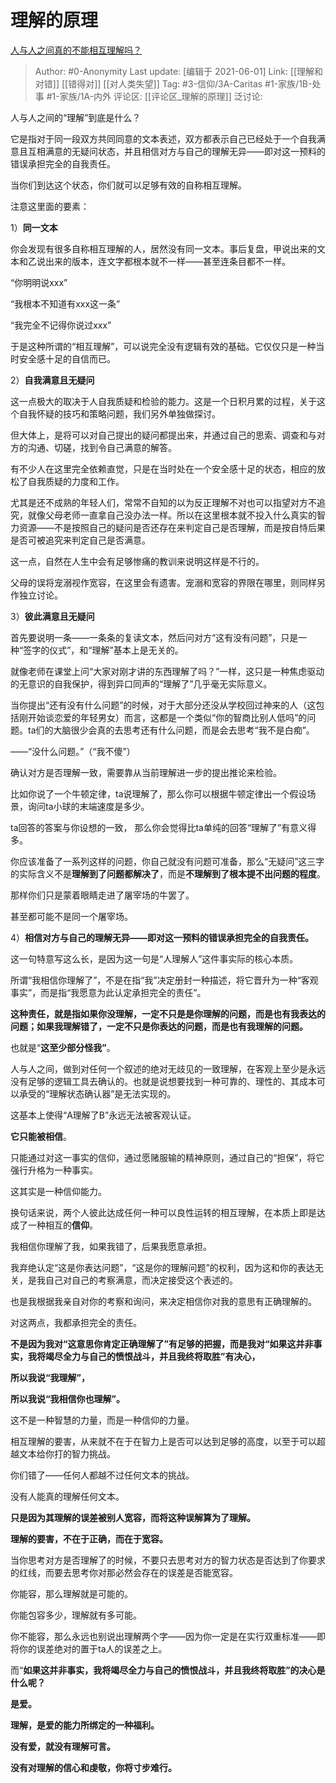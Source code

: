 # 理解的原理
[人与人之间真的不能相互理解吗？](https://www.zhihu.com/question/60621038/answer/1916755345)

> Author: #0-Anonymity
> Last update: [编辑于 2021-06-01]
> Link: [[理解和对错]] [[错得对]] [[对人类失望]]
> Tag: #3-信仰/3A-Caritas #1-家族/1B-处事 #1-家族/1A-内外
> 评论区: [[评论区_理解的原理]]
> 泛讨论:

人与人之间的“理解”到底是什么？

它是指对于同一段双方共同同意的文本表述，双方都表示自己已经处于一个自我满意且互相满意的无疑问状态，并且相信对方与自己的理解无异——即对这一预料的错误承担完全的自我责任。

当你们到达这个状态，你们就可以足够有效的自称相互理解。

注意这里面的要素：

1）**同一文本**

你会发现有很多自称相互理解的人，居然没有同一文本。事后复盘，甲说出来的文本和乙说出来的版本，连文字都根本就不一样——甚至连条目都不一样。

“你明明说xxx”

“我根本不知道有xxx这一条”

“我完全不记得你说过xxx”

于是这种所谓的“相互理解”，可以说完全没有逻辑有效的基础。它仅仅只是一种当时安全感十足的自信而已。

2）**自我满意且无疑问**

这一点极大的取决于人自我质疑和检验的能力。这是一个日积月累的过程，关于这个自我怀疑的技巧和策略问题，我们另外单独做探讨。

但大体上，是将可以对自己提出的疑问都提出来，并通过自己的思索、调查和与对方的沟通、切磋，找到令自己满意的解答。

有不少人在这里完全依赖直觉，只是在当时处在一个安全感十足的状态，相应的放松了自我质疑的力度和工作。

尤其是还不成熟的年轻人们，常常不自知的以为反正理解不对也可以指望对方不追究，就像父母老师一直拿自己没办法一样。所以在这里根本就不投入什么真实的智力资源——不是按照自己的疑问是否还存在来判定自己是否理解，而是按自恃后果是否可被追究来判定自己是否满意。

这一点，自然在人生中会有足够惨痛的教训来说明这样是不行的。

父母的误将宠溺视作宽容，在这里会有遗害。宠溺和宽容的界限在哪里，则同样另作独立讨论。

3）**彼此满意且无疑问**

首先要说明一条——一条条的复读文本，然后问对方“这有没有问题”，只是一种“签字的仪式”，和“理解”基本上是无关的。

就像老师在课堂上问“大家对刚才讲的东西理解了吗？”一样，这只是一种焦虑驱动的无意识的自我保护，得到异口同声的“理解了”几乎毫无实际意义。

当你提出“还有没有什么问题”的时候，对于大部分还没从学校回过神来的人（这包括刚开始谈恋爱的年轻男女）而言，这都是一个类似“你的智商比别人低吗”的问题。ta们的大脑很少会真的去思考还有什么问题，而是会去思考“我不是白痴”。

——“没什么问题。”（“我不傻”）

确认对方是否理解一致，需要靠从当前理解进一步的提出推论来检验。

比如你说了一个牛顿定律，ta说理解了，那么你可以根据牛顿定律出一个假设场景，询问ta小球的末端速度是多少。

ta回答的答案与你设想的一致， 那么你会觉得比ta单纯的回答“理解了”有意义得多。

你应该准备了一系列这样的问题，你自己就没有问题可准备，那么“无疑问”这三字的实际含义不是**理解到了问题都解决了**，而是**不理解到了根本提不出问题的程度**。

那样你们只是蒙着眼睛走进了屠宰场的牛罢了。

甚至都可能不是同一个屠宰场。

4）**相信对方与自己的理解无异——即对这一预料的错误承担完全的自我责任。**

这一句特意写这么长，是因为这一句是“人理解人”这件事实际的核心本质。

所谓“我相信你理解了”，不是在指“我”决定册封一种描述，将它晋升为一种“客观事实”，而是指“我愿意为此认定承担完全的责任”。

**这种责任，就是指如果你没理解，一定不只是是你理解的问题，而是也有我表达的问题；如果我理解错了，一定不只是你表达的问题，而是也有我理解的问题。**

也就是“**这至少部分怪我”**。

人与人之间，做到对任何一个叙述的绝对无歧见的一致理解，在客观上至少是永远没有足够的逻辑工具去确认的。也就是说想要找到一种可靠的、理性的、其成本可以承受的“理解状态确认器”是无法实现的。

这基本上使得“A理解了B”永远无法被客观认证。

**它只能被相信**。

只能通过对这一事实的信仰，通过愿赌服输的精神原则，通过自己的“担保”，将它强行升格为一种事实。

这其实是一种信仰能力。

换句话来说，两个人彼此达成任何一种可以良性运转的相互理解，在本质上即是达成了一种相互的**信仰**。

我相信你理解了我，如果我错了，后果我愿意承担。

我弃绝认定“这是你表达问题”，“这是你的理解问题”的权利，因为这和你的表达无关，是我自己对自己的考察满意，而决定接受这个表述的。

也是我根据我亲自对你的考察和询问，来决定相信你对我的意思有正确理解的。

对这两点，我都承担完全的责任。

**不是因为我对“这意思你肯定正确理解了”有足够的把握，而是我对“如果这并非事实，我将竭尽全力与自己的愤恨战斗，并且我终将取胜”有决心，**

**所以我说“我理解”，**

**所以我说“我相信你也理解”。**

这不是一种智慧的力量，而是一种信仰的力量。

相互理解的要害，从来就不在于在智力上是否可以达到足够的高度，以至于可以超越文本给你打的智力挑战。

你们错了——任何人都越不过任何文本的挑战。

没有人能真的理解任何文本。

**只是因为其理解的误差被别人宽容，而将这种误解算为了理解。**

**理解的要害，不在于正确，而在于宽容。**

当你思考对方是否理解了的时候，不要只去思考对方的智力状态是否达到了你要求的红线，而要去思考你对那必然会存在的误差是否能宽容。

你能容，那么理解就是可能的。

你能包容多少，理解就有多可能。

你不能容，那么永远也别说出理解两个字——因为你一定是在实行双重标准——即将你的误差绝对的置于ta人的误差之上。

而“**如果这并非事实，我将竭尽全力与自己的愤恨战斗，并且我终将取胜”的决心是什么呢？**

**是爱。**

**理解，是爱的能力所绑定的一种福利。**

**没有爱，就没有理解可言。**

**没有对理解的信心和虔敬，你将寸步难行。**
